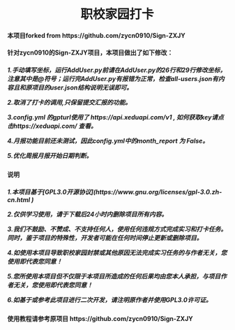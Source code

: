 <h1 align="center">职校家园打卡</h1>

<h4>本项目forked from https://github.com/zycn0910/Sign-ZXJY</h4></p>

<h4>针对zycn0910的Sign-ZXJY项目，本项目做出了如下修改：</p><h4><p>
<h5>1.手动填写坐标，运行AddUser.py前请在AddUser.py的26行和29行修改坐标，注意其中是@符号；运行完AddUser.py有报错为正常，检查all-users.json有内容且和原项目的user.json结构说明无误即可。</p>
2.取消了打卡的调用,只保留提交汇报的功能。</p>
3.config.yml 的gpturl使用了 https://api.xeduapi.com/v1 , 如何获取key请点击https://xeduapi.com/ 查看。</p>
4.月报功能目前还未测试，因此config.yml中的month_report 为 False。</p>
5.优化周报月报开始日期判断。</p>
</h5>

<h4>说明</h4></p>
<h5>
1.本项目基于[GPL3.0开源协议](https://www.gnu.org/licenses/gpl-3.0.zh-cn.html )
</p> 2.仅供学习使用，请于下载后24小时内删除项目所有内容。
</p>  3.我们不鼓励、不赞成、不支持任何人，使用任何违规方式完成实习和打卡任务。同时，鉴于项目的特殊性，开发者可能在任何时间停止更新或删除项目。
</p>  4.如使用本项目导致职校家园封禁或其他原因无法完成实习任务的与作者无关，您使用即代表您同意！
</p>  5.您所使用本项目但不仅限于本项目所造成的任何后果均由您本人承担，与项目作者无关，您使用即代表您同意！
</p>  6.如基于或参考此项目进行二次开发，请注明原作者并使用GPL3.0许可证。
</p> </h5>

<h4>使用教程请参考原项目 https://github.com/zycn0910/Sign-ZXJY<h4>
